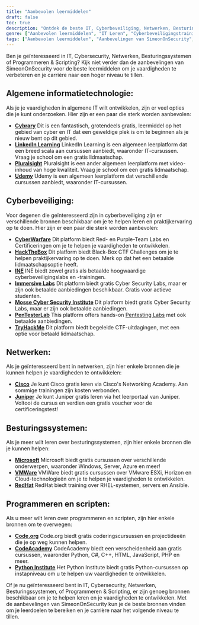 ```yaml
---
title: "Aanbevolen leermiddelen"
draft: false
toc: true
description: "Ontdek de beste IT, Cyberbeveiliging, Netwerken, Besturingssystemen en Programmeren & Scripting leermiddelen met de Aanbevelingen van SimeonOnSecurity. Van gratis online platforms zoals Cybrary, Code.org, en CodeAcademy, tot betaalde platforms zoals LinkedIn Learning, Pluralsight, en TryHackMe, vindt u een breed scala aan opties om uw leerdoelen te bereiken. Verbeter uw vaardigheden op gebieden zoals Cisco, Juniper, Windows, VMware en Red Hat met gratis trainingen en certificeringen. Til uw carrière naar een hoger niveau met de best beoordeelde leermiddelen van SimeonOnSecurity."
genre: ["Aanbevolen leermiddelen", "IT Leren", "Cyberbeveiligingstraining", "Cursussen netwerken", "Onderwijs besturingssystemen", "Bronnen voor programmeren en scripts", "Online leren", "Cyberbeveiligingslaboratoria", "Netwerkcertificering", "Training besturingssystemen"]
tags: ["Aanbevolen leermiddelen", "Aanbevelingen van SimeonOnSecurity", "IT Leren", "Cyberbeveiligingstraining", "Cursussen netwerken", "Onderwijs besturingssystemen", "Bronnen voor programmeren en scripts", "Cybrary", "LinkedIn Leren", "Pluralsight", "Udemy", "Cyberoorlog", "HackTheBox", "INE", "Immersieve laboratoria", "Mosse Cyber Security Instituut", "PenTesterLab", "TryHackMe", "Cisco", "Juniper", "Microsoft", "VMWare", "RedHat", "Code.org", "CodeAcademy", "Python Instituut", "Online leren", "Cyberbeveiligingslaboratoria", "Certificering netwerken", "Training besturingssystemen", "Onderwijs programmeren"]
---
```


Ben je geïnteresseerd in IT, Cybersecurity, Netwerken, Besturingssystemen of Programmeren & Scripting? Kijk niet verder dan de aanbevelingen van SimeonOnSecurity voor de beste leermiddelen om je vaardigheden te verbeteren en je carrière naar een hoger niveau te tillen.

## Algemene informatietechnologie:

Als je je vaardigheden in algemene IT wilt ontwikkelen, zijn er veel opties die je kunt onderzoeken. Hier zijn er een paar die sterk worden aanbevolen:

- [**Cybrary**](https://www.cybrary.it/) Dit is een fantastisch, grotendeels gratis, leermiddel op het gebied van cyber en IT dat een geweldige plek is om te beginnen als je nieuw bent op dit gebied.
- [**LinkedIn Learning**](https://www.lynda.com/) LinkedIn Learning is een algemeen leerplatform dat een breed scala aan cursussen aanbiedt, waaronder IT-cursussen. Vraag je school om een gratis lidmaatschap.
- [**Pluralsight**](https://www.pluralsight.com/) Pluralsight is een ander algemeen leerplatform met video-inhoud van hoge kwaliteit. Vraag je school om een gratis lidmaatschap.
- [**Udemy**](https://www.udemy.com/) Udemy is een algemeen leerplatform dat verschillende cursussen aanbiedt, waaronder IT-cursussen.

## Cyberbeveiliging:

Voor degenen die geïnteresseerd zijn in cyberbeveiliging zijn er verschillende bronnen beschikbaar om je te helpen leren en praktijkervaring op te doen. Hier zijn er een paar die sterk worden aanbevolen:

- [**CyberWarfare**](https://cyberwarfare.live/) Dit platform biedt Red- en Purple-Team Labs en Certificeringen om je te helpen je vaardigheden te ontwikkelen.
- [**HackTheBox**](https://www.hackthebox.eu/) Dit platform biedt Black-Box CTF Challenges om je te helpen praktijkervaring op te doen. Merk op dat het een betaalde lidmaatschapsoptie heeft.
- [**INE**](https://ine.com/) INE biedt zowel gratis als betaalde hoogwaardige cyberbeveiligingslabs en -trainingen.
- [**Immersive Labs**](https://www.immersivelabs.com/) Dit platform biedt gratis Cyber Security Labs, maar er zijn ook betaalde aanbiedingen beschikbaar. Gratis voor actieve studenten.
- [**Mosse Cyber Security Institute**](https://platform.mosse-institute.com/#/) Dit platform biedt gratis Cyber Security Labs, maar er zijn ook betaalde aanbiedingen.
- [**PenTesterLab**](https://pentesterlab.com/) This platform offers hands-on [Pentesting Labs](https://simeononsecurity.ch/tags/pentesterlab/) met ook betaalde aanbiedingen.
- [**TryHackMe**](https://tryhackme.com/) Dit platform biedt begeleide CTF-uitdagingen, met een optie voor betaald lidmaatschap.

## Netwerken:

Als je geïnteresseerd bent in netwerken, zijn hier enkele bronnen die je kunnen helpen je vaardigheden te ontwikkelen:

- [**Cisco**](https://www.cisco.com/c/m/en_sg/partners/cisco-networking-academy/index.html) Je kunt Cisco gratis leren via Cisco's Networking Academy. Aan sommige trainingen zijn kosten verbonden.
- [**Juniper**](https://learningportal.juniper.net/juniper/default.aspx) Je kunt Juniper gratis leren via het leerportaal van Juniper. Voltooi de cursus en verdien een gratis voucher voor de certificeringstest!

## Besturingssystemen:

Als je meer wilt leren over besturingssystemen, zijn hier enkele bronnen die je kunnen helpen:

- [**Microsoft**](https://docs.microsoft.com/en-us/learn/) Microsoft biedt gratis cursussen over verschillende onderwerpen, waaronder Windows, Server, Azure en meer!
- [**VMWare**](https://www.vmware.com/education-services/learning-zone.html) VMWare biedt gratis cursussen over VMware ESXi, Horizon en Cloud-technologieën om je te helpen je vaardigheden te ontwikkelen.
- [**RedHat**](https://www.redhat.com/en/services/training-and-certification) RedHat biedt training over RHEL-systemen, servers en Ansible.

## Programmeren en scripten:

Als u meer wilt leren over programmeren en scripten, zijn hier enkele bronnen om te overwegen:

- [**Code.org**](https://studio.code.org/courses) Code.org biedt gratis coderingscursussen en projectideeën die je op weg kunnen helpen.
- [**CodeAcademy**](https://www.codecademy.com/) CodeAcademy biedt een verscheidenheid aan gratis cursussen, waaronder Python, C#, C++, HTML, JavaScript, PHP en meer.
- [**Python Institute**](https://pythoninstitute.org/python-essentials-1) Het Python Institute biedt gratis Python-cursussen op instapniveau om u te helpen uw vaardigheden te ontwikkelen.

Of je nu geïnteresseerd bent in IT, Cybersecurity, Netwerken, Besturingssystemen, of Programmeren & Scripting, er zijn genoeg bronnen beschikbaar om je te helpen leren en je vaardigheden te ontwikkelen. Met de aanbevelingen van SimeonOnSecurity kun je de beste bronnen vinden om je leerdoelen te bereiken en je carrière naar het volgende niveau te tillen.
